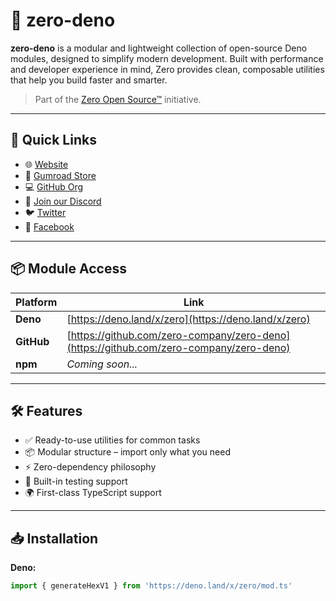 # 🧱 zero-deno

**zero-deno** is a modular and lightweight collection of open-source Deno modules, designed to simplify modern development. Built with performance and developer experience in mind, Zero provides clean, composable utilities that help you build faster and smarter.

> Part of the [Zero Open Source™](https://zero-company.pages.dev) initiative.

---

## 🚀 Quick Links

- 🌐 [Website](https://zero-company.pages.dev)
- 🛒 [Gumroad Store](https://zero.gumroad.com/)
- 💻 [GitHub Org](https://github.com/zero-company)
- 💬 [Join our Discord](https://discord.gg/2a5HcmxvgC)
- 🐦 [Twitter](https://twitter.com/ZeroComms)
- 📘 [Facebook](https://facebook.com/ZeroComms)

---

## 📦 Module Access

| Platform   | Link                                                                                   |
| ---------- | -------------------------------------------------------------------------------------- |
| **Deno**   | [https://deno.land/x/zero](https://deno.land/x/zero)                                   |
| **GitHub** | [https://github.com/zero-company/zero-deno](https://github.com/zero-company/zero-deno) |
| **npm**    | _Coming soon..._                                                                       |

---

## 🛠️ Features

- ✅ Ready-to-use utilities for common tasks
- 📦 Modular structure – import only what you need
- ⚡️ Zero-dependency philosophy
- 🧪 Built-in testing support
- 🌍 First-class TypeScript support

---

## 📥 Installation

**Deno:**

```ts
import { generateHexV1 } from 'https://deno.land/x/zero/mod.ts'
```

